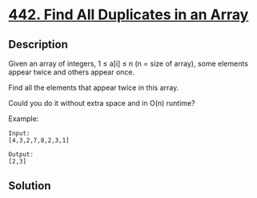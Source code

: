 # [442. Find All Duplicates in an Array](https://leetcode.com/problems/find-all-duplicates-in-an-array)

## Description

Given an array of integers, 1 ≤ a[i] ≤ n (n = size of array), some elements appear twice and others appear once.

Find all the elements that appear twice in this array.

Could you do it without extra space and in O(n) runtime?



Example:

```
Input:
[4,3,2,7,8,2,3,1]

Output:
[2,3]
```

## Solution

